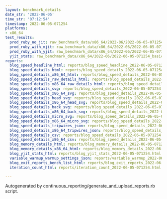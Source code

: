 ```yaml
---
layout: benchmark_details
date_str: '2022-06-05'
time_str: '07:12:54'
timestamp: 2022-06-05-071254
platforms:
- x86_64
test_results:
  prod_ruby_no_jit: raw_benchmark_data/x86_64/2022-06/2022-06-05-071254_basic_benchmark_prod_ruby_no_jit.json
  prod_ruby_with_mjit: raw_benchmark_data/x86_64/2022-06/2022-06-05-071254_basic_benchmark_prod_ruby_with_mjit.json
  prod_ruby_with_yjit: raw_benchmark_data/x86_64/2022-06/2022-06-05-071254_basic_benchmark_prod_ruby_with_yjit.json
  yjit_stats: raw_benchmark_data/x86_64/2022-06/2022-06-05-071254_basic_benchmark_yjit_stats.json
reports:
  blog_speed_headline_html: reports/blog_speed_headline_2022-06-05-071254.html
  blog_speed_details_html: reports/blog_speed_details_2022-06-05-071254.html
  blog_speed_details_x86_64_html: reports/blog_speed_details_2022-06-05-071254.x86_64.html
  blog_speed_details_raw_details_html: reports/blog_speed_details_2022-06-05-071254.raw_details.html
  blog_speed_details_x86_64_raw_details_html: reports/blog_speed_details_2022-06-05-071254.x86_64.raw_details.html
  blog_speed_details_svg: reports/blog_speed_details_2022-06-05-071254.svg
  blog_speed_details_x86_64_svg: reports/blog_speed_details_2022-06-05-071254.x86_64.svg
  blog_speed_details_head_svg: reports/blog_speed_details_2022-06-05-071254.head.svg
  blog_speed_details_x86_64_head_svg: reports/blog_speed_details_2022-06-05-071254.x86_64.head.svg
  blog_speed_details_back_svg: reports/blog_speed_details_2022-06-05-071254.back.svg
  blog_speed_details_x86_64_back_svg: reports/blog_speed_details_2022-06-05-071254.x86_64.back.svg
  blog_speed_details_micro_svg: reports/blog_speed_details_2022-06-05-071254.micro.svg
  blog_speed_details_x86_64_micro_svg: reports/blog_speed_details_2022-06-05-071254.x86_64.micro.svg
  blog_speed_details_tripwires_json: reports/blog_speed_details_2022-06-05-071254.tripwires.json
  blog_speed_details_x86_64_tripwires_json: reports/blog_speed_details_2022-06-05-071254.x86_64.tripwires.json
  blog_speed_details_csv: reports/blog_speed_details_2022-06-05-071254.csv
  blog_speed_details_x86_64_csv: reports/blog_speed_details_2022-06-05-071254.x86_64.csv
  blog_memory_details_html: reports/blog_memory_details_2022-06-05-071254.html
  blog_memory_details_x86_64_html: reports/blog_memory_details_2022-06-05-071254.x86_64.html
  blog_yjit_stats_html: reports/blog_yjit_stats_2022-06-05-071254.html
  variable_warmup_warmup_settings_json: reports/variable_warmup_2022-06-05-071254.warmup_settings.json
  blog_exit_reports_bench_list_html: reports/blog_exit_reports_2022-06-05-071254.bench_list.html
  iteration_count_html: reports/iteration_count_2022-06-05-071254.html

---
```

Autogenerated by continuous_reporting/generate_and_upload_reports.rb script.
